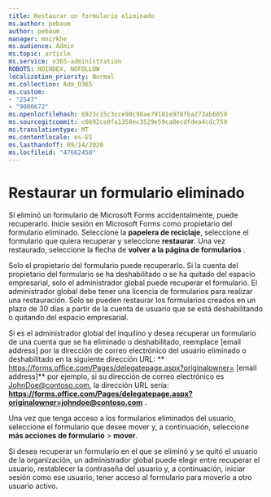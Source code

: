 ```yaml
---
title: Restaurar un formulario eliminado
ms.author: pebaum
author: pebaum
manager: mnirkhe
ms.audience: Admin
ms.topic: article
ms.service: o365-administration
ROBOTS: NOINDEX, NOFOLLOW
localization_priority: Normal
ms.collection: Adm_O365
ms.custom:
- "2547"
- "9000672"
ms.openlocfilehash: 6923c15c3cce90c98ae79181e978fba273ab6059
ms.sourcegitcommit: c6692ce0fa1358ec3529e59ca0ecdfdea4cdc759
ms.translationtype: MT
ms.contentlocale: es-ES
ms.lasthandoff: 09/14/2020
ms.locfileid: "47662450"
---
```

# <a name="restore-a-deleted-form"></a>Restaurar un formulario eliminado

Si eliminó un formulario de Microsoft Forms accidentalmente, puede recuperarlo. Inicie sesión en Microsoft Forms como propietario del formulario eliminado. Seleccione la **papelera de reciclaje**, seleccione el formulario que quiera recuperar y seleccione **restaurar**. Una vez restaurado, seleccione la flecha de **volver a la página de formularios** .

Solo el propietario del formulario puede recuperarlo. Si la cuenta del propietario del formulario se ha deshabilitado o se ha quitado del espacio empresarial, solo el administrador global puede recuperar el formulario. El administrador global debe tener una licencia de formularios para realizar una restauración. Solo se pueden restaurar los formularios creados en un plazo de 30 días a partir de la cuenta de usuario que se está deshabilitando o quitando del espacio empresarial.

Si es el administrador global del inquilino y desea recuperar un formulario de una cuenta que se ha eliminado o deshabilitado, reemplace [email address] por la dirección de correo electrónico del usuario eliminado o deshabilitado en la siguiente dirección URL: ** https://forms.office.com/Pages/delegatepage.aspx?originalowner= [email address]** por ejemplo, si su dirección de correo electrónico es JohnDoe@contoso.com, la dirección URL sería: **https://forms.office.com/Pages/delegatepage.aspx?originalowner=johndoe@contoso.com** . 

Una vez que tenga acceso a los formularios eliminados del usuario, seleccione el formulario que desee mover y, a continuación, seleccione **más acciones de formulario**  >  **mover**.

Si desea recuperar un formulario en el que se eliminó y se quitó el usuario de la organización, un administrador global puede elegir entre recuperar el usuario, restablecer la contraseña del usuario y, a continuación, iniciar sesión como ese usuario, tener acceso al formulario para moverlo a otro usuario activo. 
